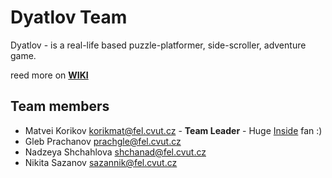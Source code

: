 # Dyatlov Team

Dyatlov - is a real-life based puzzle-platformer, side-scroller, adventure game.

reed more on **[WIKI](https://gitlab.fel.cvut.cz/B231_B4B39HRY/team07/-/wikis/User-Manual)**


## Team members

* Matvei Korikov <korikmat@fel.cvut.cz> - **Team Leader** - Huge [Inside](https://en.wikipedia.org/wiki/Inside_(video_game)) fan :)
* Gleb Prachanov <prachgle@fel.cvut.cz>
* Nadzeya Shchahlova <shchanad@fel.cvut.cz>
* Nikita Sazanov <sazannik@fel.cvut.cz>
